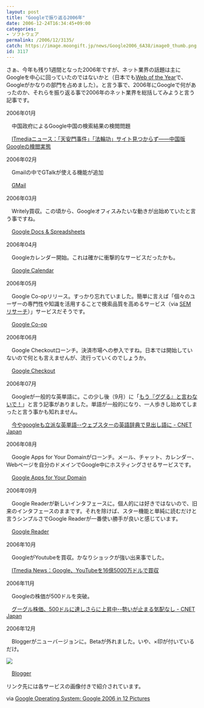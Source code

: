 ```yaml
---
layout: post
title: "Googleで振り返る2006年"
date: 2006-12-24T16:34:45+09:00
categories:
- ソフトウェア
permalink: /2006/12/3135/
catch: https://image.moongift.jp/news/Google2006_6A38/image0_thumb.png
id: 3117
---
```

さぁ、今年も残り1週間となった2006年ですが、ネット業界の話題は主にGoogleを中心に回っていたのではないかと（日本でも[Web of the Year](http://www.sbcr.jp/yig/woy2006/)で、Googleがかなりの部門を占めました）。と言う事で、2006年にGoogleで何があったのか、それらを振り返る事で2006年のネット業界を総括してみようと言う記事です。

 

2006年01月

 

　中国政府によるGoogle中国の検索結果の検閲問題

 

　[ITmediaニュース：「天安門事件」「法輪功」サイト見つからず――中国版Googleの検閲実態](http://www.itmedia.co.jp/news/articles/0602/04/news004.html)

2006年02月

 

　Gmailの中でGTalkが使える機能が追加

 

　[GMail](http://mail.google.com/mail/)

 

2006年03月

 

　Writely買収。この頃から、Googleオフィスみたいな動きが出始めていたと言う事ですね。

 

　[Google Docs & Spreadsheets](http://docs.google.com/)

 

2006年04月

 

　Googleカレンダー開始。これは確かに衝撃的なサービスだったかも。

 

　[Google Calendar](http://www.google.com/calendar/render?pli=1)

 

2006年05月

 

　Google Co-opリリース。すっかり忘れていました。簡単に言えば「個々のユーザーの専門性や知識を活用することで検索品質を高めるサービス（via [SEM リサーチ](http://www.sem-r.com/20/20060511075742.html)）」サービスだそうです。

 

　[Google Co-op](http://www.google.com/coop/)

 

2006年06月

 

　Google Checkoutローンチ。決済市場への参入ですね。日本では開始していないので何とも言えませんが、流行っていくのでしょうか。

 

　[Google Checkout](https://checkout.google.com/)

 

2006年07月

 

　Googleが一般的な英単語に。この少し後（9月）に「[もう『ググる』と言わないで！](http://business.nikkeibp.co.jp/article/topics/20060926/110519/)」と言う記事がありました。単語が一般的になり、一人歩きし始めてしまったと言う事かも知れません。

 

　[今やgoogleも立派な英単語--ウェブスターの英語辞典で見出し語に - CNET Japan](http://japan.cnet.com/news/biz/story/0,2000056020,20163427,00.htm)

2006年08月

 

　Google Apps for Your Domainがローンチ。メール、チャット、カレンダー、Webページを自分のドメインでGoogle中にホスティングさせるサービスです。

 

　[Google Apps for Your Domain](http://www.google.com/a/)

2006年09月

 

　Google Readerが新しいインタフェースに。個人的には好きではないので、旧来のインタフェースのままです。それを除けば、スター機能と単純に読むだけと言うシンプルさでGoogle Readerが一番使い勝手が良いと感じています。

 

　[Google Reader](http://www.google.com/reader/view/)

2006年10月

 

　GoogleがYoutubeを買収。かなりショックが強い出来事でした。

 

　[ITmedia News：Google、YouTubeを16億5000万ドルで買収](http://www.itmedia.co.jp/news/articles/0610/10/news006.html)

2006年11月

 

　Googleの株価が500ドルを突破。

 

　[グーグル株価、500ドルに達しさらに上昇中--勢いが止まる気配なし - CNET Japan](http://japan.cnet.com/news/biz/story/0,2000056020,20324447,00.htm)

2006年12月

　Bloggerがニューバージョンに。Betaが外れました。いや、×印が付いているだけ。

[![](https://image.moongift.jp/news/Google2006_6A38/image0_thumb.png)](https://image.moongift.jp/news/Google2006_6A38/image02.png)

　[Blogger](http://www.blogger.com/)

リンク先には各サービスの画像付きで紹介されています。

via [Google Operating System: Google 2006 in 12 Pictures](http://googlesystem.blogspot.com/2006/12/google-2006-in-12-pictures.html)

